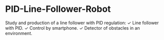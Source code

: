 # PID-Line-Follower-Robot
Study and production of a line follower with PID regulation: 
✓ Line follower with PID.
✓ Control by smartphone. 
✓ Detector of obstacles in an environment.

